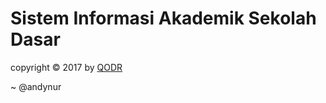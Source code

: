 # Sistem Informasi Akademik Sekolah Dasar

copyright &copy; 2017 by [QODR](http://qodr.or.id)

~ @andynur
